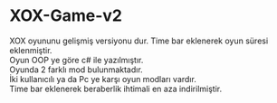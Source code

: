 # XOX-Game-v2
XOX oyununu gelişmiş versiyonu dur. Time bar eklenerek oyun süresi eklenmiştir. <br>
Oyun OOP ye göre c# ile yazılmıştır. <br>
Oyunda 2 farklı mod bulunmaktadır.<br>
İki kullanıcılı ya da Pc ye karşı oyun modları vardır. <br>
Time bar eklenerek beraberlik ihtimali en aza indirilmiştir. 
